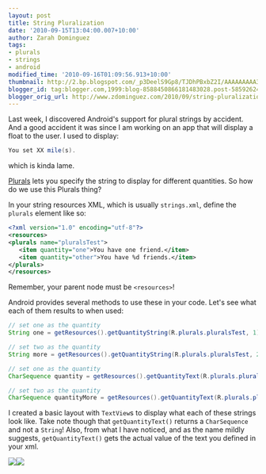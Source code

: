 ```yaml
---
layout: post
title: String Pluralization
date: '2010-09-15T13:04:00.007+10:00'
author: Zarah Dominguez
tags:
- plurals
- strings
- android
modified_time: '2010-09-16T01:09:56.913+10:00'
thumbnail: http://2.bp.blogspot.com/_p3DeelS9Gp8/TJDhPBxbZ2I/AAAAAAAAA3M/Zm10eyqlAtQ/s72-c/plurals.png
blogger_id: tag:blogger.com,1999:blog-8588450866181483028.post-585926241537941570
blogger_orig_url: http://www.zdominguez.com/2010/09/string-pluralization.html
---
```


Last week, I discovered Android's support for plural strings by accident. And a good accident it was since I am working on an app that will display a float to the user. I used to display:

```java
You set XX mile(s).
```

which is kinda lame.

[Plurals](http://developer.android.com/guide/topics/resources/string-resource.html#Plurals) lets you specify the string to display for different quantities. So how do we use this Plurals thing?

In your string resources XML, which is usually `strings.xml`, define the `plurals` element like so:

```xml
<?xml version="1.0" encoding="utf-8"?>
<resources>
<plurals name="pluralsTest">
   <item quantity="one">You have one friend.</item>
   <item quantity="other">You have %d friends.</item>
</plurals>
</resources>
```

Remember, your parent node must be `<resources>`!

Android provides several methods to use these in your code. Let's see what each of them results to when used:

```java
// set one as the quantity
String one = getResources().getQuantityString(R.plurals.pluralsTest, 1);

// set two as the quantity
String more = getResources().getQuantityString(R.plurals.pluralsTest, 2, 2);

// set one as the quantity
CharSequence quantity = getResources().getQuantityText(R.plurals.pluralsTest, 1);

// set two as the quantity
CharSequence quantityMore = getResources().getQuantityText(R.plurals.pluralsTest, 2);
```

I created a basic layout with `TextView`s to display what each of these strings look like. Take note though that `getQuantityText()` returns a `CharSequence` and not a `String`! Also, from what I have noticed, and as the name mildly suggests, `getQuantityText()` gets the actual value of the text you defined in your xml.

![](http://2.bp.blogspot.com/_p3DeelS9Gp8/TJDhPBxbZ2I/AAAAAAAAA3M/Zm10eyqlAtQ/s320/plurals.png)![](http://2.bp.blogspot.com/_p3DeelS9Gp8/TJDhPBxbZ2I/AAAAAAAAA3M/Zm10eyqlAtQ/s1600/plurals.png)
